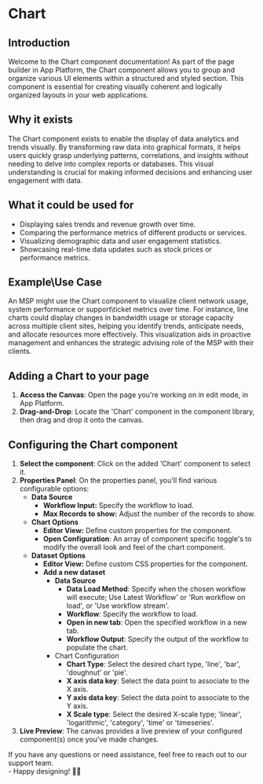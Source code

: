 # Chart

## Introduction

Welcome to the Chart component documentation! As part of the page builder in App Platform, the Chart component allows you to group and organize various UI elements within a structured and styled section. This component is essential for creating visually coherent and logically organized layouts in your web applications.

## **Why it exists**

The Chart component exists to enable the display of data analytics and trends visually. By transforming raw data into graphical formats, it helps users quickly grasp underlying patterns, correlations, and insights without needing to delve into complex reports or databases. This visual understanding is crucial for making informed decisions and enhancing user engagement with data.

## What it could be used for

* Displaying sales trends and revenue growth over time.
* Comparing the performance metrics of different products or services.
* Visualizing demographic data and user engagement statistics.
* Showcasing real-time data updates such as stock prices or performance metrics.

## **Example\Use Case**

An MSP might use the Chart component to visualize client network usage, system performance or support\ticket metrics over time. For instance, line charts could display changes in bandwidth usage or storage capacity across multiple client sites, helping you identify trends, anticipate needs, and allocate resources more effectively. This visualization aids in proactive management and enhances the strategic advising role of the MSP with their clients.

## Adding a Chart to your page

1. **Access the Canvas**: Open the page you're working on in edit mode, in App Platform.
2. **Drag-and-Drop**: Locate the 'Chart' component in the component library, then drag and drop it onto the canvas.

## Configuring the Chart component

1. **Select the component**: Click on the added 'Chart' component to select it.
2. **Properties Panel**: On the properties panel, you'll find various configurable options:
   * **Data Source**
     * **Workflow Input:** Specify the workflow to load.
     * **Max Records to show:** Adjust the number of the records to show.
   * **Chart Options**
     * **Editor View:** Define custom properties for the component.&#x20;
     * **Open Configuration**: An array of component specific toggle's to modify the overall look and feel of the chart component.
   * **Dataset Options**
     * **Editor View:** Define custom CSS properties for the component.&#x20;
     * **Add a new dataset**
       * **Data Source**
         * **Data Load Method**: Specify when the chosen workflow will execute; Use Latest Workflow' or 'Run workflow on load', or 'Use workflow stream'.&#x20;
         * **Workflow**: Specify the workflow to load.
         * **Open in new tab**: Open the specified workflow in a new tab.
         * **Workflow Output**: Specify the output of the workflow to populate the chart.
       * Chart Configuration
         * **Chart Type**: Select the desired chart type, 'line', 'bar', 'doughnut' or 'pie'.&#x20;
         * **X axis data key**: Select the data point to associate to the X axis.
         * **Y axis data key**: Select the data point to associate to the Y axis.
         * **X Scale type**: Select the desired X-scale type; 'linear', 'logarithmic', 'category', 'time' or 'timeseries'.
3. **Live Preview**: The canvas provides a live preview of your configured component(s) once you've made changes.



If you have any questions or need assistance, feel free to reach out to our support team.\
&#x20;\- Happy designing! 🎨🚀
